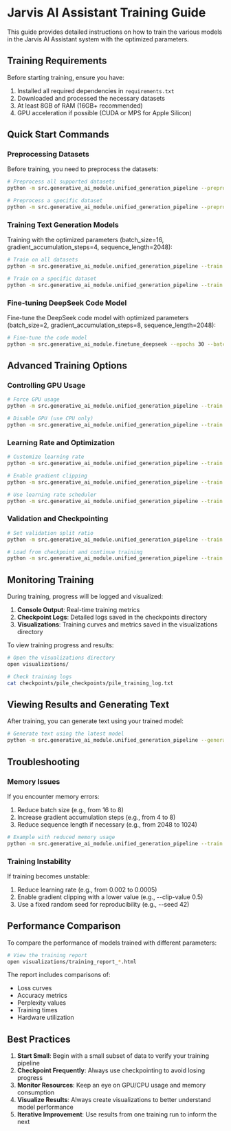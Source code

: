 # Jarvis AI Assistant Training Guide

This guide provides detailed instructions on how to train the various models in the Jarvis AI Assistant system with the optimized parameters.

## Training Requirements

Before starting training, ensure you have:

1. Installed all required dependencies in `requirements.txt`
2. Downloaded and processed the necessary datasets
3. At least 8GB of RAM (16GB+ recommended)
4. GPU acceleration if possible (CUDA or MPS for Apple Silicon)

## Quick Start Commands

### Preprocessing Datasets

Before training, you need to preprocess the datasets:

```bash
# Preprocess all supported datasets
python -m src.generative_ai_module.unified_generation_pipeline --preprocess --datasets all

# Preprocess a specific dataset
python -m src.generative_ai_module.unified_generation_pipeline --preprocess --datasets pile
```

### Training Text Generation Models

Training with the optimized parameters (batch_size=16, gradient_accumulation_steps=4, sequence_length=2048):

```bash
# Train on all datasets
python -m src.generative_ai_module.unified_generation_pipeline --train --datasets all --epochs 50 --use-scheduler

# Train on a specific dataset
python -m src.generative_ai_module.unified_generation_pipeline --train --datasets pile --epochs 50 --use-scheduler
```

### Fine-tuning DeepSeek Code Model

Fine-tune the DeepSeek code model with optimized parameters (batch_size=2, gradient_accumulation_steps=8, sequence_length=2048):

```bash
# Fine-tune the code model
python -m src.generative_ai_module.finetune_deepseek --epochs 30 --batch-size 2 --sequence-length 2048
```

## Advanced Training Options

### Controlling GPU Usage

```bash
# Force GPU usage
python -m src.generative_ai_module.unified_generation_pipeline --train --datasets pile --force-gpu

# Disable GPU (use CPU only)
python -m src.generative_ai_module.unified_generation_pipeline --train --datasets pile --no-gpu
```

### Learning Rate and Optimization

```bash
# Customize learning rate
python -m src.generative_ai_module.unified_generation_pipeline --train --datasets pile --learning-rate 0.001

# Enable gradient clipping
python -m src.generative_ai_module.unified_generation_pipeline --train --datasets pile --clip-value 1.0

# Use learning rate scheduler
python -m src.generative_ai_module.unified_generation_pipeline --train --datasets pile --use-scheduler
```

### Validation and Checkpointing

```bash
# Set validation split ratio
python -m src.generative_ai_module.unified_generation_pipeline --train --datasets pile --validation-split 0.15

# Load from checkpoint and continue training
python -m src.generative_ai_module.unified_generation_pipeline --train --datasets pile --model-path models/pile/checkpoint-123.pt
```

## Monitoring Training

During training, progress will be logged and visualized:

1. **Console Output**: Real-time training metrics
2. **Checkpoint Logs**: Detailed logs saved in the checkpoints directory
3. **Visualizations**: Training curves and metrics saved in the visualizations directory

To view training progress and results:

```bash
# Open the visualizations directory
open visualizations/

# Check training logs
cat checkpoints/pile_checkpoints/pile_training_log.txt
```

## Viewing Results and Generating Text

After training, you can generate text using your trained model:

```bash
# Generate text using the latest model
python -m src.generative_ai_module.unified_generation_pipeline --generate --model-path models/pile/pile_model_latest.pt --prompt "Once upon a time" --max-length 500
```

## Troubleshooting

### Memory Issues

If you encounter memory errors:

1. Reduce batch size (e.g., from 16 to 8)
2. Increase gradient accumulation steps (e.g., from 4 to 8)
3. Reduce sequence length if necessary (e.g., from 2048 to 1024)

```bash
# Example with reduced memory usage
python -m src.generative_ai_module.unified_generation_pipeline --train --datasets pile --batch-size 8 --gradient-accumulation-steps 8 --sequence-length 1024
```

### Training Instability

If training becomes unstable:

1. Reduce learning rate (e.g., from 0.002 to 0.0005)
2. Enable gradient clipping with a lower value (e.g., --clip-value 0.5)
3. Use a fixed random seed for reproducibility (e.g., --seed 42)

## Performance Comparison

To compare the performance of models trained with different parameters:

```bash
# View the training report
open visualizations/training_report_*.html
```

The report includes comparisons of:

- Loss curves
- Accuracy metrics
- Perplexity values
- Training times
- Hardware utilization

## Best Practices

1. **Start Small**: Begin with a small subset of data to verify your training pipeline
2. **Checkpoint Frequently**: Always use checkpointing to avoid losing progress
3. **Monitor Resources**: Keep an eye on GPU/CPU usage and memory consumption
4. **Visualize Results**: Always create visualizations to better understand model performance
5. **Iterative Improvement**: Use results from one training run to inform the next
